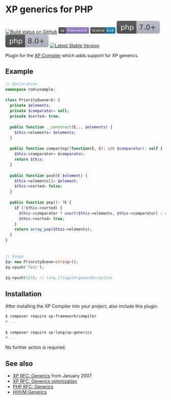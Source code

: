 XP generics for PHP
===================

[![Build status on GitHub](https://github.com/xp-lang/xp-generics/workflows/Tests/badge.svg)](https://github.com/xp-lang/xp-generics/actions)
[![XP Framework Module](https://raw.githubusercontent.com/xp-framework/web/master/static/xp-framework-badge.png)](https://github.com/xp-framework/core)
[![BSD Licence](https://raw.githubusercontent.com/xp-framework/web/master/static/licence-bsd.png)](https://github.com/xp-framework/core/blob/master/LICENCE.md)
[![Requires PHP 7.0+](https://raw.githubusercontent.com/xp-framework/web/master/static/php-7_0plus.svg)](http://php.net/)
[![Supports PHP 8.0+](https://raw.githubusercontent.com/xp-framework/web/master/static/php-8_0plus.svg)](http://php.net/)
[![Latest Stable Version](https://poser.pugx.org/xp-lang/xp-generics/version.png)](https://packagist.org/packages/xp-lang/xp-generics)

Plugin for the [XP Compiler](https://github.com/xp-framework/compiler/) which adds support for XP generics.

Example
-------

```php
// Declaration
namespace com\example;

class PriorityQueue<E> {
  private $elements;
  private $comparator= null;
  private $sorted= true;

  public function __construct(E... $elements) {
    $this->elements= $elements;
  }

  public function comparing(?function(E, E): int $comparator): self {
    $this->comparator= $comparator;
    return $this;
  }

  public function push(E $element) {
    $this->elements[]= $element;
    $this->sorted= false;
  }

  public function pop(): ?E {
    if (!$this->sorted) {
      $this->comparator ? usort($this->elements, $this->comparator) : sort($this->elements);
      $this->sorted= true;
    }
    return array_pop($this->elements);
  }
}


// Usage
$q= new PriorityQueue<string>();
$q->push('Test');

$q->push(123); // lang.IllegalArgumentException
```

Installation
------------
After installing the XP Compiler into your project, also include this plugin.

```bash
$ composer require xp-framework/compiler
# ...

$ composer require xp-lang/xp-generics
# ...
```

No further action is required.

See also
--------
* [XP RFC: Generics](https://github.com/xp-framework/rfc/issues/106) from January 2007
* [XP RFC: Generics optimization](https://github.com/xp-framework/rfc/issues/193) 
* [PHP RFC: Generics](https://wiki.php.net/rfc/generics)
* [HHVM Generics](https://docs.hhvm.com/hack/generics/introduction)